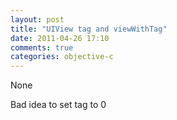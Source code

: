 ```yaml
---
layout: post
title: "UIView tag and viewWithTag"
date: 2011-04-26 17:10
comments: true
categories: objective-c
---
```


None


Bad idea to set tag to 0

